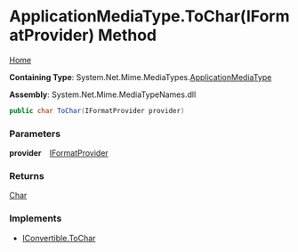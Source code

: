 # ApplicationMediaType\.ToChar\(IFormatProvider\) Method

[Home](../../../README.md)

**Containing Type**: System\.Net\.Mime\.MediaTypes\.[ApplicationMediaType](../README.md)

**Assembly**: System\.Net\.Mime\.MediaTypeNames\.dll

```csharp
public char ToChar(IFormatProvider provider)
```

### Parameters

**provider** &ensp; [IFormatProvider](https://docs.microsoft.com/en-us/dotnet/api/system.iformatprovider)

### Returns

[Char](https://docs.microsoft.com/en-us/dotnet/api/system.char)

### Implements

* [IConvertible.ToChar](https://docs.microsoft.com/en-us/dotnet/api/system.iconvertible.tochar)
